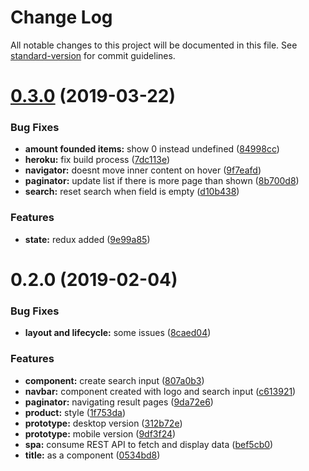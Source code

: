 # Change Log

All notable changes to this project will be documented in this file. See [standard-version](https://github.com/conventional-changelog/standard-version) for commit guidelines.

<a name="0.3.0"></a>

# [0.3.0](https://github.com/raphaellima8/react-redux-app/compare/v0.2.0...v0.3.0) (2019-03-22)

### Bug Fixes

- **amount founded items:** show 0 instead undefined ([84998cc](https://github.com/raphaellima8/react-redux-app/commit/84998cc))
- **heroku:** fix build process ([7dc113e](https://github.com/raphaellima8/react-redux-app/commit/7dc113e))
- **navigator:** doesnt move inner content on hover ([9f7eafd](https://github.com/raphaellima8/react-redux-app/commit/9f7eafd))
- **paginator:** update list if there is more page than shown ([8b700d8](https://github.com/raphaellima8/react-redux-app/commit/8b700d8))
- **search:** reset search when field is empty ([d10b438](https://github.com/raphaellima8/react-redux-app/commit/d10b438))

### Features

- **state:** redux added ([9e99a85](https://github.com/raphaellima8/react-redux-app/commit/9e99a85))

<a name="0.2.0"></a>

# 0.2.0 (2019-02-04)

### Bug Fixes

- **layout and lifecycle:** some issues ([8caed04](https://github.com/raphaellima8/list-product-front-end/commit/8caed04))

### Features

- **component:** create search input ([807a0b3](https://github.com/raphaellima8/list-product-front-end/commit/807a0b3))
- **navbar:** component created with logo and search input ([c613921](https://github.com/raphaellima8/list-product-front-end/commit/c613921))
- **paginator:** navigating result pages ([9da72e6](https://github.com/raphaellima8/list-product-front-end/commit/9da72e6))
- **product:** style ([1f753da](https://github.com/raphaellima8/list-product-front-end/commit/1f753da))
- **prototype:** desktop version ([312b72e](https://github.com/raphaellima8/list-product-front-end/commit/312b72e))
- **prototype:** mobile version ([9df3f24](https://github.com/raphaellima8/list-product-front-end/commit/9df3f24))
- **spa:** consume REST API to fetch and display data ([bef5cb0](https://github.com/raphaellima8/list-product-front-end/commit/bef5cb0))
- **title:** as a component ([0534bd8](https://github.com/raphaellima8/list-product-front-end/commit/0534bd8))
